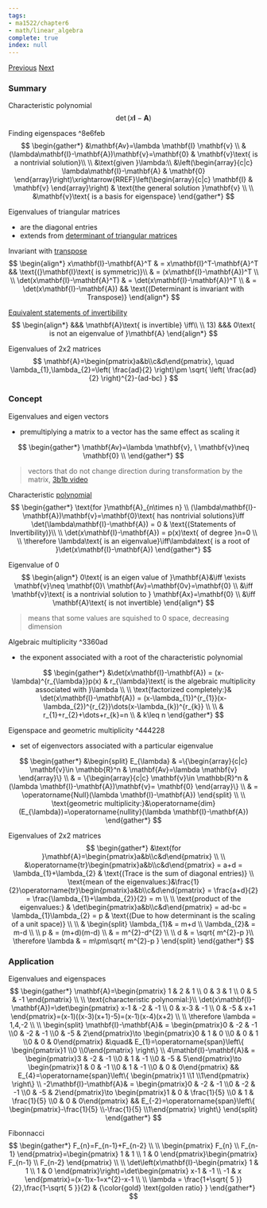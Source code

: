 ```yaml
---
tags:
- ma1522/chapter6
- math/linear_algebra
complete: true
index: null
---
```

[Previous](/labyrinth/notes/math/ma1522/least_square_approximation)   [Next](/labyrinth/notes/math/ma1522/diagonalization)
### Summary
Characteristic polynomial
$$
\det(x\mathbf{I}-\mathbf{A})
$$

Finding eigenspaces ^8e6feb
$$
\begin{gather*}
&\mathbf{Av}=\lambda \mathbf{I} \mathbf{v} \\
&(\lambda\mathbf{I}-\mathbf{A})\mathbf{v}=\mathbf{0} & \mathbf{v}\text{ is a nontrivial solution}\\
\\
&\text{given }\lambda:\\
&\left(\begin{array}{c|c} \lambda\mathbf{I}-\mathbf{A} & \mathbf{0} \end{array}\right)\xrightarrow{RREF}\left(\begin{array}{c|c} \mathbf{I} & \mathbf{v} \end{array}\right) & \text{the general solution }\mathbf{v} \\
\\
&\mathbf{v}\text{ is a basis for eigenspace}
\end{gather*}
$$

Eigenvalues of triangular matrices
- are the diagonal entries
- extends from [determinant of triangular matrices](/labyrinth/notes/math/ma1522/determinants#^2adce5)

Invariant with [transpose](/labyrinth/notes/math/ma1522/matrix_transpose)
$$
\begin{align*}
 x\mathbf{I}-\mathbf{A}^T & = x\mathbf{I}^T-\mathbf{A}^T && \text{(}\mathbf{I}\text{ is symmetric)}\\
& = (x\mathbf{I}-\mathbf{A})^T \\
\\
\det(x\mathbf{I}-\mathbf{A}^T) & = \det(x\mathbf{I}-\mathbf{A})^T \\
& = \det(x\mathbf{I}-\mathbf{A}) && \text{(Determinant is invariant with Transpose)}
\end{align*}
$$

[Equivalent statements of invertibility](/labyrinth/notes/math/ma1522/inverse_of_square_matrices#^468393)
$$
\begin{align*}
&&& \mathbf{A}\text{ is invertible} \iff\\
\\
13) &&& 0\text{ is not an eigenvalue of }\mathbf{A}
\end{align*}
$$

Eigenvalues of 2x2 matrices
$$
\mathbf{A}=\begin{pmatrix}a&b\\c&d\end{pmatrix}, \quad  \lambda_{1},\lambda_{2}=\left( \frac{ad}{2} \right)\pm \sqrt{ \left( \frac{ad}{2} \right)^{2}-(ad-bc) }
$$
### Concept
Eigenvalues and eigen vectors
- premultiplying a matrix to a vector has the same effect as scaling it

$$
\begin{gather*}
\mathbf{Av}=\lambda \mathbf{v}, \ \mathbf{v}\neq \mathbf{0} \\
\end{gather*}
$$
> vectors that do not change direction during transformation by the matrix, [3b1b video](https://www.youtube.com/watch?v=PFDu9oVAE-g&t=1005s)

Characteristic [polynomial](/labyrinth/notes/math/ma1521/polynomials)
$$
\begin{gather*}
\text{for }\mathbf{A}_{n\times n} \\
(\lambda\mathbf{I}-\mathbf{A})\mathbf{v}=\mathbf{0}\text{ has nontrivial solutions}\iff \det(\lambda\mathbf{I}-\mathbf{A}) = 0 & \text{(Statements of Invertibility)}\\
\\
\det(x\mathbf{I}-\mathbf{A}) = p(x)\text{ of degree }n=0 \\
\\
\therefore \lambda\text{ is an eigenvalue}\iff\lambda\text{ is a root of }\det(x\mathbf{I}-\mathbf{A})
\end{gather*}
$$

Eigenvalue of 0
$$
\begin{align*}
0\text{ is an eigen value of }\mathbf{A}&\iff \exists \mathbf{v}\neq \mathbf{0}\ \mathbf{Av}=\mathbf{0v}=\mathbf{0} \\
&\iff \mathbf{v}\text{ is a nontrivial solution to } \mathbf{Ax}=\mathbf{0} \\
&\iff \mathbf{A}\text{ is not invertible}
\end{align*}
$$
> means that some values are squished to 0 space, decreasing dimension

Algebraic multiplicity ^3360ad
- the exponent associated with a root of the characteristic polynomial

$$
\begin{gather*}
&\det(x\mathbf{I}-\mathbf{A}) = (x-\lambda)^{r_{\lambda}}p(x) & r_{\lambda}\text{ is the algebraic multiplicity associated with }\lambda \\
\\
\text{factorized completely:}& \det(x\mathbf{I}-\mathbf{A}) = (x-\lambda_{1})^{r_{1}}(x-\lambda_{2})^{r_{2}}\dots(x-\lambda_{k})^{r_{k}} \\
\\
& r_{1}+r_{2}+\dots+r_{k}=n \\
& k\leq n
\end{gather*}
$$

Eigenspace and geometric multiplicity ^444228
- set of eigenvectors associated with a particular eigenvalue

$$
\begin{gather*}
&\begin{split}
E_{\lambda} & =\{\begin{array}{c|c} \mathbf{v}\in \mathbb{R}^n & \mathbf{Av}=\lambda \mathbf{v} \end{array}\} \\
& = \{\begin{array}{c|c} \mathbf{v}\in \mathbb{R}^n & (\lambda \mathbf{I}-\mathbf{A})\mathbf{v}= \mathbf{0} \end{array}\} \\
& = \operatorname{Null}(\lambda \mathbf{I}-\mathbf{A})
\end{split} \\
\\
\text{geometric multiplicity:}&\operatorname{dim}(E_{\lambda})=\operatorname{nullity}(\lambda \mathbf{I}-\mathbf{A}) 
\end{gather*}
$$

Eigenvalues of 2x2 matrices
$$
\begin{gather*}
&\text{for }\mathbf{A}=\begin{pmatrix}a&b\\c&d\end{pmatrix} \\
\\
&\operatorname{tr}\begin{pmatrix}a&b\\c&d\end{pmatrix} = a+d = \lambda_{1}+\lambda_{2} & \text{(Trace is the sum of diagonal entries)} \\
\text{mean of the eigenvalues:}&\frac{1}{2}\operatorname{tr}\begin{pmatrix}a&b\\c&d\end{pmatrix} = \frac{a+d}{2} = \frac{\lambda_{1}+\lambda_{2}}{2} = m \\
\\
\text{product of the eigenvalues:} & \det\begin{pmatrix}a&b\\c&d\end{pmatrix} = ad-bc = \lambda_{1}\lambda_{2} = p & \text{(Due to how determinant is the scaling of a unit space)} \\
\\
& \begin{split}
\lambda_{1}& = m+d \\
\lambda_{2}& = m-d \\
\\
p & = (m+d)(m-d) \\
& = m^{2}-d^{2} \\
\\
d & = \sqrt{ m^{2}-p }\\
\therefore \lambda & = m\pm\sqrt{ m^{2}-p }
\end{split}
\end{gather*}
$$
### Application
Eigenvalues and eigenspaces
$$
\begin{gather*}
\mathbf{A}=\begin{pmatrix}
1 & 2 & 1 \\
0 & 3 & 1 \\
0 & 5 & -1
\end{pmatrix} \\
\\
\text{characteristic polynomial:}\\
\det(x\mathbf{I}-\mathbf{A})=\det\begin{pmatrix}
x-1 & -2 & -1 \\
0 & x-3 & -1 \\
0 & -5 & x+1
\end{pmatrix}=(x-1)((x-3)(x+1)-5)=(x-1)(x-4)(x+2) \\
\\
\therefore \lambda = 1,4,-2 \\
\\
\begin{split}
\mathbf{I}-\mathbf{A}& = \begin{pmatrix}0 & -2 & -1 \\0 & -2 & -1 \\0 & -5 & 2\end{pmatrix}\to \begin{pmatrix}0 & 1 & 0 \\0 & 0 & 1 \\0 & 0 & 0\end{pmatrix} &\quad& E_{1}=\operatorname{span}\left\{ \begin{pmatrix}1 \\0 \\0\end{pmatrix} \right\} \\
4\mathbf{I}-\mathbf{A}& = \begin{pmatrix}3 & -2 & -1 \\0 & 1 & -1 \\0 & -5 & 5\end{pmatrix}\to \begin{pmatrix}1 & 0 & -1 \\0 & 1 & -1 \\0 & 0 & 0\end{pmatrix} && E_{4}=\operatorname{span}\left\{ \begin{pmatrix}1 \\1 \\1\end{pmatrix} \right\} \\
-2\mathbf{I}-\mathbf{A}& = \begin{pmatrix}0 & -2 & -1 \\0 & -2 & -1 \\0 & -5 & 2\end{pmatrix}\to \begin{pmatrix}1 & 0 & \frac{1}{5} \\0 & 1 & \frac{1}{5} \\0 & 0 & 0\end{pmatrix} && E_{-2}=\operatorname{span}\left\{ \begin{pmatrix}-\frac{1}{5} \\-\frac{1}{5} \\1\end{pmatrix} \right\}
\end{split}
\end{gather*}
$$

Fibonnacci
$$
\begin{gather*}
F_{n}=F_{n-1}+F_{n-2} \\
\\
\begin{pmatrix}
F_{n} \\
F_{n-1}
\end{pmatrix}=\begin{pmatrix}
1 & 1 \\
1 & 0 
\end{pmatrix}\begin{pmatrix}
F_{n-1} \\
F_{n-2}
\end{pmatrix} \\
\\
\det\left(x\mathbf{I}-\begin{pmatrix}
1 & 1 \\
1 & 0 
\end{pmatrix}\right)=\det\begin{pmatrix}
x-1 & -1 \\
-1 & x 
\end{pmatrix}=(x-1)x-1=x^{2}-x-1 \\
\\
\lambda = \frac{1+\sqrt{ 5 }}{2},\frac{1-\sqrt{ 5 }}{2} & {\color{gold} \text{golden ratio} }
\end{gather*}
$$